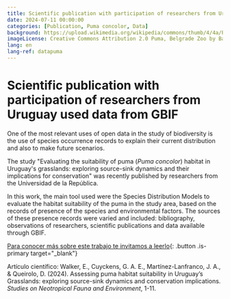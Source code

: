 ```yaml
---
title: Scientific publication with participation of researchers from Uruguay used data from GBIF
date: 2024-07-11 00:00:00
categories: [Publication, Puma concolor, Data]
background: https://upload.wikimedia.org/wikipedia/commons/thumb/4/4a/Puma_face.jpg/1280px-Puma_face.jpg
imageLicense: Creative Commons Attribution 2.0 Puma, Belgrade Zoo by Bas Lammers, 2009
lang: en
lang-ref: datapuma
---
```


# Scientific publication with participation of researchers from Uruguay used data from GBIF

One of the most relevant uses of open data in the study of biodiversity is the use of species occurrence records to explain their current distribution and also to make future scenarios.

The study "Evaluating the suitability of puma (*Puma concolor*) habitat in Uruguay's grasslands: exploring source-sink dynamics and their implications for conservation" was recently published by researchers from the Universidad de la República.  

In this work, the main tool used were the Species Distribution Models to evaluate the habitat suitability of the puma in the study area, based on the records of presence of the species and environmental factors. The sources of these presence records were varied and included: bibliography, observations of researchers, scientific publications and data available through GBIF.


[Para conocer más sobre este trabajo te invitamos a leerlo](https://www.tandfonline.com/doi/full/10.1080/01650521.2024.2398970){: .button .is-primary target="_blank"}

Artículo científico: Walker, E., Cuyckens, G. A. E., Martínez-Lanfranco, J. A., & Queirolo, D. (2024). Assessing puma habitat suitability in Uruguay’s Grasslands: exploring source-sink dynamics and conservation implications. *Studies on Neotropical Fauna and Environment*, 1-11.